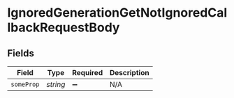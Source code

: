 # IgnoredGenerationGetNotIgnoredCallbackRequestBody


## Fields

| Field              | Type               | Required           | Description        |
| ------------------ | ------------------ | ------------------ | ------------------ |
| `someProp`         | *string*           | :heavy_minus_sign: | N/A                |
